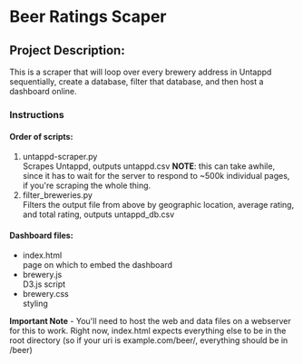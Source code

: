 # Beer Ratings Scaper

## Project Description:
This is a scraper that will loop over every brewery address in Untappd sequentially, create a database, filter that database, and then host a dashboard online.

### Instructions
#### Order of scripts:
1. untappd-scraper.py \
Scrapes Untappd, outputs untappd.csv **NOTE**: this can take awhile, since it has to wait for the server to respond to ~500k individual pages, if you're scraping the whole thing.
2. filter_breweries.py \
Filters the output file from above by geographic location, average rating, and total rating, outputs untappd_db.csv

#### Dashboard files:
- index.html \
page on which to embed the dashboard
- brewery.js \
D3.js script
- brewery.css \
styling

**Important Note** - You'll need to host the web and data files on a webserver for this to work.  Right now, index.html expects everything else to be in the root directory (so if your uri is example.com/beer/, everything should be in /beer)
